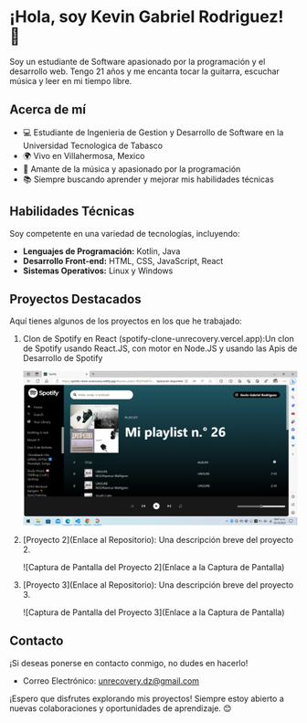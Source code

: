 # ¡Hola, soy Kevin Gabriel Rodriguez! 👋

Soy un estudiante de Software apasionado por la programación y el desarrollo web. Tengo 21 años y me encanta tocar la guitarra, escuchar música y leer en mi tiempo libre.

## Acerca de mí

- 💻 Estudiante de Ingenieria de Gestion y Desarrollo de Software en la Universidad Tecnologica de Tabasco
- 🌍 Vivo en Villahermosa, Mexico
- 🎸 Amante de la música y apasionado por la programación
- 📚 Siempre buscando aprender y mejorar mis habilidades técnicas

## Habilidades Técnicas

Soy competente en una variedad de tecnologías, incluyendo:

- **Lenguajes de Programación:** Kotlin, Java
- **Desarrollo Front-end:** HTML, CSS, JavaScript, React
- **Sistemas Operativos:** Linux y Windows
## Proyectos Destacados

Aquí tienes algunos de los proyectos en los que he trabajado:

1. Clon de Spotify en React (spotify-clone-unrecovery.vercel.app):Un clon de Spotify usando React.JS, con motor en Node.JS y usando las Apis de Desarrollo de Spotify

   ![Captura de Pantalla del Proyecto 1](https://github.com/unrecovery/capturas/blob/8c3d16b1d34a9cf5428e334e0c1aaca956570d33/1.png)

2. [Proyecto 2](Enlace al Repositorio): Una descripción breve del proyecto 2.

   ![Captura de Pantalla del Proyecto 2](Enlace a la Captura de Pantalla)

3. [Proyecto 3](Enlace al Repositorio): Una descripción breve del proyecto 3.

   ![Captura de Pantalla del Proyecto 3](Enlace a la Captura de Pantalla)

## Contacto

¡Si deseas ponerse en contacto conmigo, no dudes en hacerlo!

- Correo Electrónico: unrecovery.dz@gmail.com

¡Espero que disfrutes explorando mis proyectos! Siempre estoy abierto a nuevas colaboraciones y oportunidades de aprendizaje. 😊
